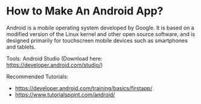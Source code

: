 # How to Make An Android App?
Android is a mobile operating system developed by Google. It is based on a modified version of the Linux kernel and other open source software, and is designed primarily for touchscreen mobile devices such as smartphones and tablets.

Tools: Android Studio (Download here: https://developer.android.com/studio/)

Recommended Tutorials:
- https://developer.android.com/training/basics/firstapp/
- https://www.tutorialspoint.com/android/
